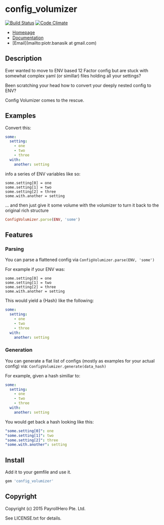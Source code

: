 # config_volumizer

[![Build Status](https://travis-ci.org/payrollhero/config_volumizer.svg)](https://travis-ci.org/payrollhero/config_volumizer)
[![Code Climate](https://codeclimate.com/github/payrollhero/config_volumizer/badges/gpa.svg)](https://codeclimate.com/github/payrollhero/config_volumizer)

* [Homepage](https://rubygems.org/gems/config_volumizer)
* [Documentation](http://rubydoc.info/gems/config_volumizer/frames)
* [Email](mailto:piotr.banasik at gmail.com)

## Description

Ever wanted to move to ENV based 12 Factor config but are stuck with somewhat complex yaml (or simillar) files
holding all your settings?

Been scratching your head how to convert your deeply nested config to ENV?

Config Volumizer comes to the rescue.

## Examples

Convert this:
```yaml
some:
  setting:
    - one
    - two
    - three
  with:
    another: setting
```

info a series of ENV variables like so:

```
some.setting[0] = one
some.setting[1] = two
some.setting[2] = three
some.with.another = setting
```

... and then just give it some volume with the volumizer to turn it back to the original rich structure

```ruby
ConfigVolumizer.parse(ENV, 'some')
```

## Features

### Parsing

You can parse a flattened config via `ConfigVolumizer.parse(ENV, 'some')`

For example if your ENV was:

```
some.setting[0] = one
some.setting[1] = two
some.setting[2] = three
some.with.another = setting
```

This would yield a {Hash} like the following:

```yaml
some:
  setting:
    - one
    - two
    - three
  with:
    another: setting
```

### Generation

You can generate a flat list of configs (mostly as examples for your actual config) via:
`ConfigVolumizer.generate(data_hash)`

For example, given a hash simillar to:
```yaml
some:
  setting:
    - one
    - two
    - three
  with:
    another: setting
```

You would get back a hash looking like this:

```yaml
"some.setting[0]": one
"some.setting[1]": two
"some.setting[2]": three
"some.with.another": setting
```

## Install

Add it to your gemfile and use it.

```ruby
gem 'config_volumizer'
```

## Copyright

Copyright (c) 2015 PayrollHero Pte. Ltd.

See LICENSE.txt for details.
